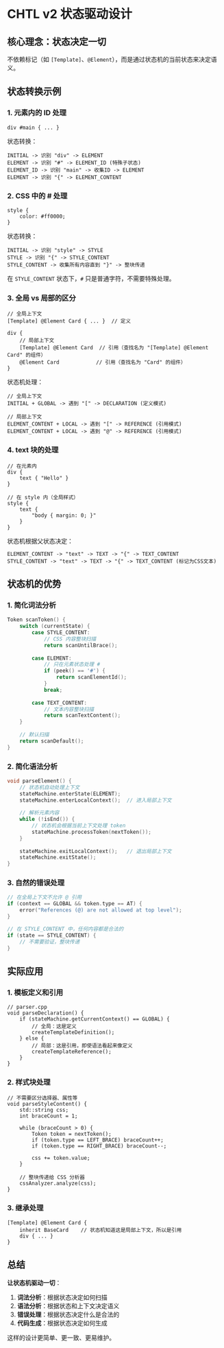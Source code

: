 # CHTL v2 状态驱动设计

## 核心理念：状态决定一切

不依赖标记（如 `[Template]`、`@Element`），而是通过状态机的当前状态来决定语义。

## 状态转换示例

### 1. 元素内的 ID 处理

```chtl
div #main { ... }
```

状态转换：
```
INITIAL -> 识别 "div" -> ELEMENT
ELEMENT -> 识别 "#" -> ELEMENT_ID (特殊子状态)
ELEMENT_ID -> 识别 "main" -> 收集ID -> ELEMENT
ELEMENT -> 识别 "{" -> ELEMENT_CONTENT
```

### 2. CSS 中的 # 处理

```chtl
style {
    color: #ff0000;
}
```

状态转换：
```
INITIAL -> 识别 "style" -> STYLE
STYLE -> 识别 "{" -> STYLE_CONTENT
STYLE_CONTENT -> 收集所有内容直到 "}" -> 整块传递
```

在 `STYLE_CONTENT` 状态下，`#` 只是普通字符，不需要特殊处理。

### 3. 全局 vs 局部的区分

```chtl
// 全局上下文
[Template] @Element Card { ... }  // 定义

div {
    // 局部上下文
    [Template] @Element Card  // 引用（查找名为 "[Template] @Element Card" 的组件）
    @Element Card            // 引用（查找名为 "Card" 的组件）
}
```

状态机处理：
```
// 全局上下文
INITIAL + GLOBAL -> 遇到 "[" -> DECLARATION (定义模式)

// 局部上下文  
ELEMENT_CONTENT + LOCAL -> 遇到 "[" -> REFERENCE (引用模式)
ELEMENT_CONTENT + LOCAL -> 遇到 "@" -> REFERENCE (引用模式)
```

### 4. text 块的处理

```chtl
// 在元素内
div {
    text { "Hello" }
}

// 在 style 内（全局样式）
style {
    text {
        "body { margin: 0; }"
    }
}
```

状态机根据父状态决定：
```
ELEMENT_CONTENT -> "text" -> TEXT -> "{" -> TEXT_CONTENT
STYLE_CONTENT -> "text" -> TEXT -> "{" -> TEXT_CONTENT (标记为CSS文本)
```

## 状态机的优势

### 1. 简化词法分析

```cpp
Token scanToken() {
    switch (currentState) {
        case STYLE_CONTENT:
            // CSS 内容整块扫描
            return scanUntilBrace();
            
        case ELEMENT:
            // 只在元素状态处理 #
            if (peek() == '#') {
                return scanElementId();
            }
            break;
            
        case TEXT_CONTENT:
            // 文本内容整块扫描
            return scanTextContent();
    }
    
    // 默认扫描
    return scanDefault();
}
```

### 2. 简化语法分析

```cpp
void parseElement() {
    // 状态机自动处理上下文
    stateMachine.enterState(ELEMENT);
    stateMachine.enterLocalContext();  // 进入局部上下文
    
    // 解析元素内容
    while (!isEnd()) {
        // 状态机会根据当前上下文处理 token
        stateMachine.processToken(nextToken());
    }
    
    stateMachine.exitLocalContext();   // 退出局部上下文
    stateMachine.exitState();
}
```

### 3. 自然的错误处理

```cpp
// 在全局上下文不允许 @ 引用
if (context == GLOBAL && token.type == AT) {
    error("References (@) are not allowed at top level");
}

// 在 STYLE_CONTENT 中，任何内容都是合法的
if (state == STYLE_CONTENT) {
    // 不需要验证，整块传递
}
```

## 实际应用

### 1. 模板定义和引用

```chtl
// parser.cpp
void parseDeclaration() {
    if (stateMachine.getCurrentContext() == GLOBAL) {
        // 全局：这是定义
        createTemplateDefinition();
    } else {
        // 局部：这是引用，即使语法看起来像定义
        createTemplateReference();
    }
}
```

### 2. 样式块处理

```chtl
// 不需要区分选择器、属性等
void parseStyleContent() {
    std::string css;
    int braceCount = 1;
    
    while (braceCount > 0) {
        Token token = nextToken();
        if (token.type == LEFT_BRACE) braceCount++;
        if (token.type == RIGHT_BRACE) braceCount--;
        
        css += token.value;
    }
    
    // 整块传递给 CSS 分析器
    cssAnalyzer.analyze(css);
}
```

### 3. 继承处理

```chtl
[Template] @Element Card {
    inherit BaseCard    // 状态机知道这是局部上下文，所以是引用
    div { ... }
}
```

## 总结

**让状态机驱动一切**：

1. **词法分析**：根据状态决定如何扫描
2. **语法分析**：根据状态和上下文决定语义
3. **错误处理**：根据状态决定什么是合法的
4. **代码生成**：根据状态决定如何生成

这样的设计更简单、更一致、更易维护。